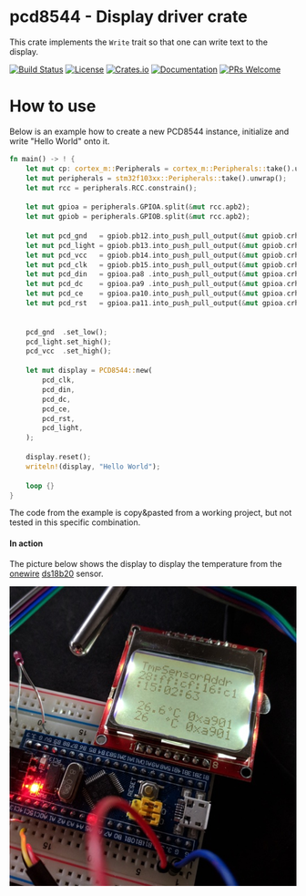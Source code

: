 # pcd8544 - Display driver crate

This crate implements the `Write` trait so that one can write text to the display.


[![Build Status](https://github.com/kellerkindt/pcd8544/workflows/Rust/badge.svg)](https://github.com/kellerkindt/pcd8544/actions?query=workflow%3ARust)
[![License](https://img.shields.io/badge/license-MIT%2FApache--2.0-blue.svg)](https://github.com/kellerkindt/pcd8544)
[![Crates.io](https://img.shields.io/crates/v/pcd8544.svg)](https://crates.io/crates/pcd8544)
[![Documentation](https://docs.rs/pcd8544/badge.svg)](https://docs.rs/pcd8544)
[![PRs Welcome](https://img.shields.io/badge/PRs-welcome-brightgreen.svg)](https://github.com/kellerkindt/pcd8544/issues/new)

# How to use
Below is an example how to create a new PCD8544 instance, initialize and write "Hello World" onto it.

```rust
fn main() -> ! {
    let mut cp: cortex_m::Peripherals = cortex_m::Peripherals::take().unwrap();
    let mut peripherals = stm32f103xx::Peripherals::take().unwrap();
    let mut rcc = peripherals.RCC.constrain();
    
    let mut gpioa = peripherals.GPIOA.split(&mut rcc.apb2);
    let mut gpiob = peripherals.GPIOB.split(&mut rcc.apb2);
    
    let mut pcd_gnd   = gpiob.pb12.into_push_pull_output(&mut gpiob.crh);
    let mut pcd_light = gpiob.pb13.into_push_pull_output(&mut gpiob.crh);
    let mut pcd_vcc   = gpiob.pb14.into_push_pull_output(&mut gpiob.crh);
    let mut pcd_clk   = gpiob.pb15.into_push_pull_output(&mut gpiob.crh);
    let mut pcd_din   = gpioa.pa8 .into_push_pull_output(&mut gpioa.crh);
    let mut pcd_dc    = gpioa.pa9 .into_push_pull_output(&mut gpioa.crh);
    let mut pcd_ce    = gpioa.pa10.into_push_pull_output(&mut gpioa.crh);
    let mut pcd_rst   = gpioa.pa11.into_push_pull_output(&mut gpioa.crh);


    pcd_gnd  .set_low();
    pcd_light.set_high();
    pcd_vcc  .set_high();

    let mut display = PCD8544::new(
        pcd_clk,
        pcd_din,
        pcd_dc,
        pcd_ce,
        pcd_rst,
        pcd_light,
    );

    display.reset();
    writeln!(display, "Hello World");
    
    loop {}
}
```
The code from the example is copy&pasted from a working project, but not tested in this specific combination.
#### In action
The picture below shows the display to display the temperature from the [onewire](https://github.com/kellerkindt/onewire/) [ds18b20](https://datasheets.maximintegrated.com/en/ds/DS18B20.pdf) sensor.
 
![](pcd8544.jpg) 
